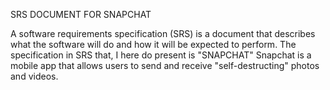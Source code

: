 SRS DOCUMENT FOR SNAPCHAT

A software requirements specification (SRS) is a document that describes what the software will do and how it will be expected to perform. The specification in SRS that, I here do present is "SNAPCHAT" Snapchat is a mobile app that allows
users to send and receive "self-destructing" photos and videos.
